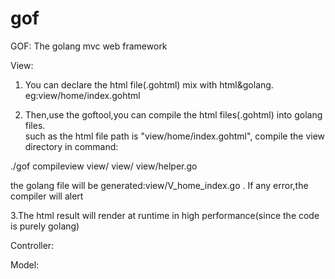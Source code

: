 gof
===

GOF: The golang mvc web framework 

View:
  1. You can declare the html file(.gohtml) mix with html&golang. eg:view/home/index.gohtml
    
  2. Then,use the goftool,you can compile the html files(.gohtml) into golang files.  
  such as the html file path is "view/home/index.gohtml",
  compile the view directory in command:                                                     
  
  ./gof compileview view/ view/  view/helper.go

  the golang file will be generated:view/V_home_index.go . If any error,the compiler will alert

  3.The html result will render at runtime in high performance(since the code is purely golang) 


Controller:

Model:
